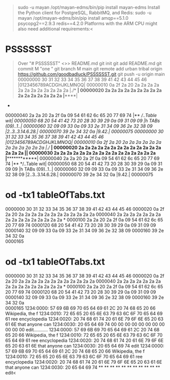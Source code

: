  >sudo -u mayan /opt/mayan-edms/bin/pip install mayan-edms Install the Python client for PostgreSQL, RabbitMQ, and Redis: sudo -u mayan /opt/mayan-edms/bin/pip install amqp==5.1.0 psycopg2==2.9.3 redis==4.2.0 Platforms with the ARM CPU might also need additional requirements:<
















# PSSSSSST
>Over "# PSSSSSST" <>> README.md
git init
git add README.md
git commit M "one "
git branch M main
git remote add urban tribal origin https://github.com/goodbadluck/PSSSSSST.git
git push -u origin main
00000000  30 31 32 33 34 35 36 37  38 39 41 42 43 44 45 46  |0123456789ACDGHJKLMNOQ|
00000010  0a 2f 2a 20 2a 2a 2a 2a  2a 2a 2a 2a 2a 2a 2a 2a  |./* ************|
00000020  2a 2a 2a 2a 2a 2a 2a 2a  2a 2a 2a 2a 2a 2a 2a 2a  |****************|
*
00000040  2a 2a 20 2a 2f 0a 09 54  61 62 6c 65 20 77 69 74  |** */..Table wit|
00000050  68 20 54 41 42 73 20 28  30 39 29 0a 09 31 09 09  |h TABs (09)..1..|
00000060  32 09 09 33 0a 09 33 2e  31 34 09 36 2e 32 38 09  |2..3..3.14.6.28.|
00000070  39 2e 34 32 0a                                    |9.42.|
00000075
00000000  30 31 32 33 34 35 36 37  38 39 41 42 43 44 45 46  |0123456789ACDGHJKLMNOQ|
00000010  0a 2f 2a 20 2a 2a 2a 2a  2a 2a 2a 2a 2a 2a 2a 2a  |./* ************|
00000020  2a 2a 2a 2a 2a 2a 2a 2a  2a 2a 2a 2a 2a 2a 2a 2a  |****************|
00000030  2a 2a 2a 2a 2a 2a 2a 2a  2a 2a 2a 2a 2a 2a 2a 2a  |****************|
00000040  2a 2a 20 2a 2f 0a 09 54  61 62 6c 65 20 77 69 74  |** */..Table wit|
00000050  68 20 54 41 42 73 20 28  30 39 29 0a 09 31 09 09  |h TABs (09)..1..|
00000060  32 09 09 33 0a 09 33 2e  31 34 09 36 2e 32 38 09  |2..3..3.14.6.28.|
00000070  39 2e 34 32 0a                                    |9.42.|
00000075
# od -tx1 tableOfTabs.txt
0000000    30  31  32  33  34  35  36  37  38  39  41  42  43  44  45  46
0000020    0a  2f  2a  20  2a  2a  2a  2a  2a  2a  2a  2a  2a  2a  2a  2a
0000040    2a  2a  2a  2a  2a  2a  2a  2a  2a  2a  2a  2a  2a  2a  2a  2a
*
0000100    2a  2a  20  2a  2f  0a  09  54  61  62  6c  65  20  77  69  74
0000120    68  20  54  41  42  73  20  28  30  39  29  0a  09  31  09  09
0000140    32  09  09  33  0a  09  33  2e  31  34  09  36  2e  32  38  09
0000160    39  2e  34  32  0a                                            
0000165
# od -tx1 tableOfTabs.txt
0000000    30  31  32  33  34  35  36  37  38  39  41  42  43  44  45  46
0000020    0a  2f  2a  20  2a  2a  2a  2a  2a  2a  2a  2a  2a  2a  2a  2a
0000040    2a  2a  2a  2a  2a  2a  2a  2a  2a  2a  2a  2a  2a  2a  2a  2a
*
0000100    2a  2a  20  2a  2f  0a  09  54  61  62  6c  65  20  77  69  74
0000120    68  20  54  41  42  73  20  28  30  39  29  0a  09  31  09  09
0000140    32  09  09  33  0a  09  33  2e  31  34  09  36  2e  32  38  09
0000160    39  2e  34  32  0a                                            
0000165
1234:0000: 57 69 6B 69 70 65 64 69 61 2C 20 74 68 65 20 66  Wikipedia, the f
1234:0010: 72 65 65 20 65 6E 63 79 63 6C 6F 70 65 64 69 61  ree encyclopedia
1234:0020: 20 74 68 61 74 20 61 6E 79 6F 6E 65 20 63 61 6E   that anyone can
1234:0030: 20 65 64 69 74 00 00 00 00 00 00 00 00 00 00 00   edit...........
1234:0000: 57 69 6B 69 70 65 64 69 61 2C 20 74 68 65 20 66  Wikipedia, the f
1234:0010: 72 65 65 20 65 6E 63 79 63 6C 6F 70 65 64 69 61  ree encyclopedia
1234:0020: 20 74 68 61 74 20 61 6E 79 6F 6E 65 20 63 61 6E   that anyone can
1234:0030: 20 65 64 69 74                                    edit
1234:0000: 57 69 6B 69 70 65 64 69 61 2C 20 74 68 65 20 66  Wikipedia, the f
1234:0010: 72 65 65 20 65 6E 63 79 63 6C 6F 70 65 64 69 61  ree encyclopedia
1234:0020: 20 74 68 61 74 20 61 6E 79 6F 6E 65 20 63 61 6E   that anyone can
1234:0030: 20 65 64 69 74 ** ** ** ** ** ** ** ** ** ** **   edit<
